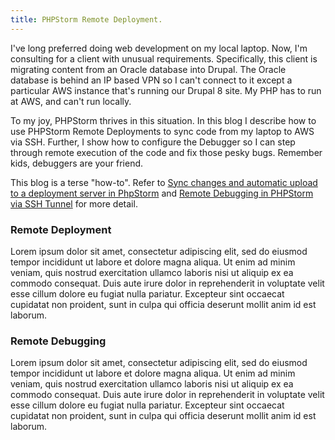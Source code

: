 ```yaml
---
title: PHPStorm Remote Deployment.
---
```

I've long preferred doing web development on my local laptop. Now, I'm consulting for a client with unusual requirements. Specifically, this client is migrating content from an Oracle database into Drupal. The Oracle database is behind an IP based VPN so I can't connect to it except a particular  AWS instance that's running our Drupal 8 site. My PHP has to run at AWS, and can't run locally.

To my joy, PHPStorm thrives in this situation. In this blog I describe how to use PHPStorm Remote Deployments to sync code from my laptop to AWS via SSH. Further, I show how to configure the Debugger so I can step through remote execution of the code and fix those pesky bugs. Remember kids, debuggers are your friend.

This blog is a terse "how-to". Refer to [Sync changes and automatic upload to a deployment server in PhpStorm](https://confluence.jetbrains.com/display/PhpStorm/Sync+changes+and+automatic+upload+to+a+deployment+server+in+PhpStorm) and [Remote Debugging in PHPStorm via SSH Tunnel](https://confluence.jetbrains.com/display/PhpStorm/Remote+debugging+in+PhpStorm+via+SSH+tunnel) for more detail.

### Remote Deployment

Lorem ipsum dolor sit amet, consectetur adipiscing elit, sed do eiusmod tempor incididunt ut labore et dolore magna aliqua. Ut enim ad minim veniam, quis nostrud exercitation ullamco laboris nisi ut aliquip ex ea commodo consequat. Duis aute irure dolor in reprehenderit in voluptate velit esse cillum dolore eu fugiat nulla pariatur. Excepteur sint occaecat cupidatat non proident, sunt in culpa qui officia deserunt mollit anim id est laborum.

### Remote Debugging

Lorem ipsum dolor sit amet, consectetur adipiscing elit, sed do eiusmod tempor incididunt ut labore et dolore magna aliqua. Ut enim ad minim veniam, quis nostrud exercitation ullamco laboris nisi ut aliquip ex ea commodo consequat. Duis aute irure dolor in reprehenderit in voluptate velit esse cillum dolore eu fugiat nulla pariatur. Excepteur sint occaecat cupidatat non proident, sunt in culpa qui officia deserunt mollit anim id est laborum.


